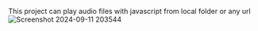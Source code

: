 This project can play audio files with javascript from local folder or any url
![Screenshot 2024-09-11 203544](https://github.com/user-attachments/assets/1dcbd5d7-2c2c-4518-a876-ce10b06a17fd)
